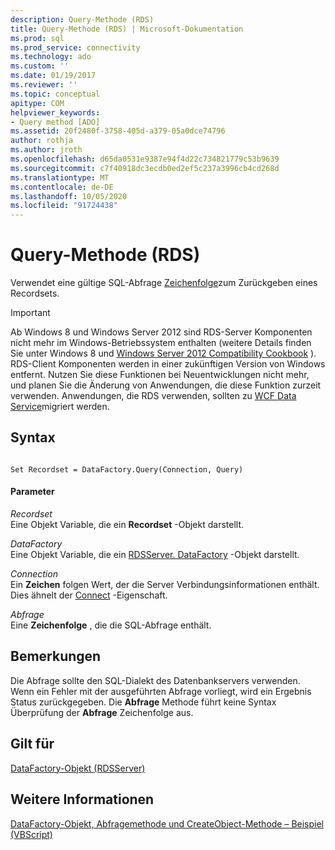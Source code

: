 ```yaml
---
description: Query-Methode (RDS)
title: Query-Methode (RDS) | Microsoft-Dokumentation
ms.prod: sql
ms.prod_service: connectivity
ms.technology: ado
ms.custom: ''
ms.date: 01/19/2017
ms.reviewer: ''
ms.topic: conceptual
apitype: COM
helpviewer_keywords:
- Query method [ADO]
ms.assetid: 20f2480f-3758-405d-a379-05a0dce74796
author: rothja
ms.author: jroth
ms.openlocfilehash: d65da0531e9387e94f4d22c734821779c53b9639
ms.sourcegitcommit: c7f40918dc3ecdb0ed2ef5c237a3996cb4cd268d
ms.translationtype: MT
ms.contentlocale: de-DE
ms.lasthandoff: 10/05/2020
ms.locfileid: "91724438"
---
```

# <a name="query-method-rds"></a>Query-Methode (RDS)
Verwendet eine gültige SQL-Abfrage [Zeichenfolge](../ado-api/recordset-object-ado.md)zum Zurückgeben eines Recordsets.  
  
> [!IMPORTANT]
>  Ab Windows 8 und Windows Server 2012 sind RDS-Server Komponenten nicht mehr im Windows-Betriebssystem enthalten (weitere Details finden Sie unter Windows 8 und [Windows Server 2012 Compatibility Cookbook](https://www.microsoft.com/download/details.aspx?id=27416) ). RDS-Client Komponenten werden in einer zukünftigen Version von Windows entfernt. Nutzen Sie diese Funktionen bei Neuentwicklungen nicht mehr, und planen Sie die Änderung von Anwendungen, die diese Funktion zurzeit verwenden. Anwendungen, die RDS verwenden, sollten zu [WCF Data Service](/dotnet/framework/wcf/)migriert werden.  
  
## <a name="syntax"></a>Syntax  
  
```  
  
Set Recordset = DataFactory.Query(Connection, Query)  
```  
  
#### <a name="parameters"></a>Parameter  
 *Recordset*  
 Eine Objekt Variable, die ein **Recordset** -Objekt darstellt.  
  
 *DataFactory*  
 Eine Objekt Variable, die ein [RDSServer. DataFactory](./datafactory-object-rdsserver.md) -Objekt darstellt.  
  
 *Connection*  
 Ein **Zeichen** folgen Wert, der die Server Verbindungsinformationen enthält. Dies ähnelt der [Connect](./connect-property-rds.md) -Eigenschaft.  
  
 *Abfrage*  
 Eine **Zeichenfolge** , die die SQL-Abfrage enthält.  
  
## <a name="remarks"></a>Bemerkungen  
 Die Abfrage sollte den SQL-Dialekt des Datenbankservers verwenden. Wenn ein Fehler mit der ausgeführten Abfrage vorliegt, wird ein Ergebnis Status zurückgegeben. Die **Abfrage** Methode führt keine Syntax Überprüfung der **Abfrage** Zeichenfolge aus.  
  
## <a name="applies-to"></a>Gilt für  
 [DataFactory-Objekt (RDSServer)](./datafactory-object-rdsserver.md)  
  
## <a name="see-also"></a>Weitere Informationen  
 [DataFactory-Objekt, Abfragemethode und CreateObject-Methode – Beispiel (VBScript)](./datafactory-object-query-method-and-createobject-method-example-vbscript.md)